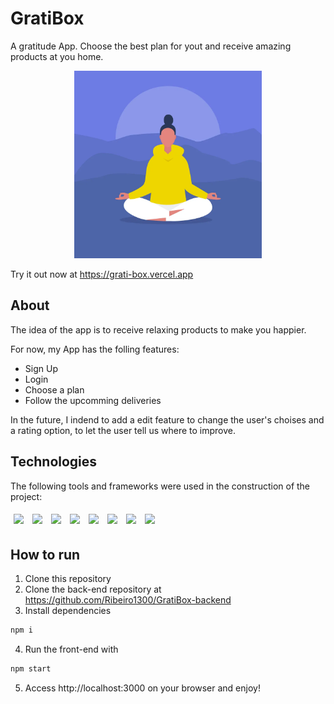 # GratiBox

A gratitude App. Choose the best plan for yout and receive amazing products at you home.

<p align="center" >
<img src="https://github.com/driven-exercises/Projeto-GratiBox/blob/a09f21f55810dd55c09230dd88ed027151e81043/image05.webp" width="300" height="300"/>
</p>

Try it out now at https://grati-box.vercel.app

## About
The idea of the app is to receive relaxing products to make you happier.

For now, my App has the folling features:

- Sign Up
- Login
- Choose a plan
- Follow the upcomming deliveries

In the future, I indend to add a edit feature to change the user's choises and a rating option, to let the user tell us where to improve.


## Technologies
The following tools and frameworks were used in the construction of the project:<br>
<p>  
  <img style='margin: 5px;' src='https://img.shields.io/badge/axios%20-%2320232a.svg?&style=for-the-badge&color=informational'>
  <img style='margin: 5px;' src="https://img.shields.io/badge/react-app%20-%2320232a.svg?&style=for-the-badge&color=60ddf9&logo=react&logoColor=%2361DAFB"/>
  <img style='margin: 5px;' src="https://img.shields.io/badge/Node.js-339933?style=for-the-badge&logo=nodedotjs&logoColor=white"/>
  <img style='margin: 5px;' src="https://img.shields.io/badge/Cypress-17202C?style=for-the-badge&logo=cypress&logoColor=white"/>
  <img style='margin: 5px;' src="https://img.shields.io/badge/PostgreSQL-316192?style=for-the-badge&logo=postgresql&logoColor=white"/>
  <img style='margin: 5px;' src="https://img.shields.io/badge/Jest-C21325?style=for-the-badge&logo=jest&logoColor=white"/>

  <img style='margin: 5px;' src='https://img.shields.io/badge/styled-components%20-%2320232a.svg?&style=for-the-badge&color=b8679e&logo=styled-components&logoColor=%3a3a3a'>
  <img style='margin: 5px;' src="https://img.shields.io/badge/react_route%20-%2320232a.svg?&style=for-the-badge&logo=react&logoColor=%2361DAFB"/>
  
</p>

## How to run

1. Clone this repository
2. Clone the back-end repository at https://github.com/Ribeiro1300/GratiBox-backend
3. Install dependencies
```bash
npm i
```
4. Run the front-end with
```bash
npm start
```

5. Access http://localhost:3000 on your browser and enjoy!

